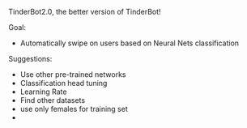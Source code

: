 TinderBot2.0, the better version of TinderBot!

Goal:
 - Automatically swipe on users based on Neural Nets classification

 Suggestions:
  - Use other pre-trained networks
  - Classification head tuning
  - Learning Rate
  - Find other datasets
  - use only females for training set
  -  